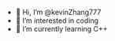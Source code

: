 - 👋 Hi, I’m @kevinZhang777
- 👀 I’m interested in coding
- 🌱 I’m currently learning C++


<!---
kevinZhang777/kevinZhang777 is a ✨ special ✨ repository because its `README.md` (this file) appears on your GitHub profile.
You can click the Preview link to take a look at your changes.
--->
